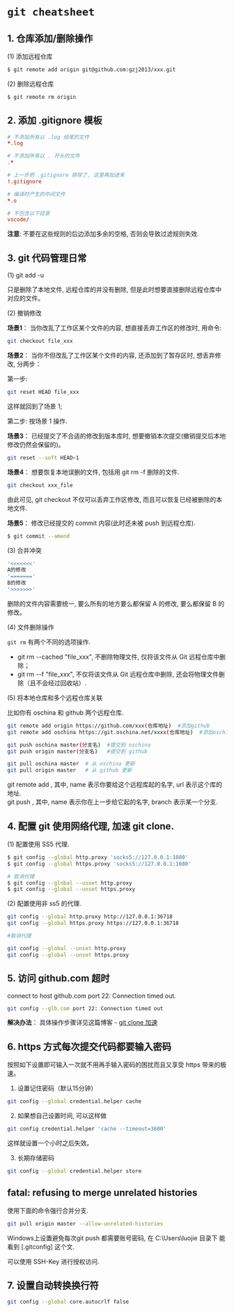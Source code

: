 # `git cheatsheet`   

## 1. 仓库添加/删除操作  

(1) 添加远程仓库   

```bash
$ git remote add origin git@github.com:gzj2013/xxx.git
```

(2) 删除远程仓库   

```bash
$ git remote rm origin 
```

## 2. 添加 .gitignore 模板   

```conf
# 不添加所有以 .log 结尾的文件
*.log

# 不添加所有以 . 开头的文件
.*

# 上一步把 .gitignore 排除了, 这里再加进来
!.gitignore

# 编译时产生的中间文件
*.o

# 不包含以下目录
vscode/
```

**注意**: 不要在这些规则的后边添加多余的空格, 否则会导致过滤规则失效.   

## 3. git 代码管理日常  

(1) git add -u  

只是删除了本地文件, 远程仓库的并没有删除, 但是此时想要直接删除远程仓库中对应的文件。   

(2) 撤销修改     

**场景1**： 当你改乱了工作区某个文件的内容, 想直接丢弃工作区的修改时, 用命令:   

```bash
git checkout file_xxx
```

**场景2**： 当你不但改乱了工作区某个文件的内容, 还添加到了暂存区时, 想丢弃修改, 分两步：   

第一步:  

```bash
git reset HEAD file_xxx
```

这样就回到了场景 1;   

第二步: 按场景 1 操作.   

**场景3**： 已经提交了不合适的修改到版本库时, 想要撤销本次提交(撤销提交后本地修改仍然会保留的)。  

```bash
git reset --soft HEAD~1
```

**场景4**： 想要恢复本地误删的文件, 包括用 git rm -f 删除的文件.   

```bash
git checkout xxx_file
```

由此可见, git checkout 不仅可以丢弃工作区修改, 而且可以恢复已经被删除的本地文件.   


**场景5**： 修改已经提交的 commit 内容(此时还未被 push 到远程仓库).  

```bash
$ git commit --amend
```

(3) 合并冲突   

```bash
'<<<<<<<'   
A的修改 
'======='
B的修改
'>>>>>>>'
```

删除的文件内容需要统一, 要么所有的地方要么都保留 A 的修改, 要么都保留 B 的修改。   

(4) 文件删除操作  

`git rm` 有两个不同的选项操作.  

* git rm --cached "file_xxx",  不删除物理文件, 仅将该文件从 Git 远程仓库中删除；   
* git rm --f "file_xxx",  不仅将该文件从  Git  远程仓库中删除, 还会将物理文件删除（且不会经过回收站）.   

(5) 将本地仓库和多个远程仓库关联  

比如你有 oschina 和 github 两个远程仓库.   

```bash
git remote add origin https://github.com/xxx(仓库地址)  #添加github
git remote add oschina https://git.oschina.net/xxxx(仓库地址)  #添加oschina

git push oschina master(分支名)  #提交到 oschina
git push origin master(分支名)   #提交到 github

git pull oschina master  # 从 oschina 更新
git pull origin master   # 从 github 更新
```

git remote add <name> <url>, 其中, name 表示你要给这个远程库起的名字, url 表示这个库的地址.   
git push <name> <branch>, 其中, name 表示你在上一步给它起的名字, branch 表示某一个分支.  


## 4. 配置 git 使用网络代理, 加速 git clone.  

(1) 配置使用 SS5 代理.  

```bash
$ git config --global http.proxy 'socks5://127.0.0.1:1080' 
$ git config --global https.proxy 'socks5://127.0.0.1:1080'

# 取消代理
$ git config --global --unset http.proxy
$ git config --global --unset https.proxy
```

(2) 配置使用非 ss5 的代理.  

```bash
git config --global http.proxy http://127.0.0.1:36718
git config --global https.proxy https://127.0.0.1:36718

#取消代理

git config --global --unset http.proxy
git config --global --unset https.proxy

```

## 5. 访问 github.com 超时  

connect to host github.com port 22: Connection timed out.   

```bash
git config --glb.com port 22: Connection timed out
```

**解决办法**： 具体操作步骤详见这篇博客 - [git clone 加速](/ubuntu_os_usage/doc/git_usage/doc/accelerate_git_clone.md)   

## 6. https 方式每次提交代码都要输入密码   

按照如下设置即可输入一次就不用再手输入密码的困扰而且又享受 https 带来的极速。  

1) 设置记住密码（默认15分钟）   

```bash
git config --global credential.helper cache
```

2) 如果想自己设置时间, 可以这样做  

```bash
git config credential.helper 'cache --timeout=3600'
```

这样就设置一个小时之后失效。   

3) 长期存储密码   

```bash
git config --global credential.helper store
```

## fatal: refusing to merge unrelated histories  

使用下面的命令强行合并分支.    

```bash
git pull origin master --allow-unrelated-histories
```

Windows上设置避免每次git push 都需要账号密码, 在 C:\Users\luojie 目录下 能看到 [.gitconfig] 这个文. 

可以使用 SSH-Key 进行授权访问.  




## 7. 设置自动转换换行符  

```bash
git config --global core.autocrlf false
```